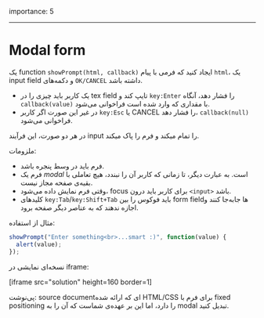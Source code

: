 importance: 5

---

# Modal form

یک function `showPrompt(html, callback)` ایجاد کنید که فرمی با پیام `html`، یک input field و دکمه‌های `OK/CANCEL` داشته باشد.

- یک کاربر باید چیزی را در tex field تایپ کند و `key:Enter` را فشار دهد، آنگاه `callback(value)` با مقداری که وارد شده است فراخوانی می‌شود. 
- در غیر این صورت اگر کاربر `key:Esc` یا CANCEL را فشار دهد، `callback(null)` فراخوانی می‌شود.

در هر دو صورت،‌ این فرآیند input را تمام میکند و فرم را پاک میکند.

ملزومات:

- فرم باید در وسط پنجره باشد.
- فرم یک *modal* است. به عبارت دیگر، تا زمانی که کاربر آن را نبندد، هیچ تعاملی با بقیه‌ی صفحه مجاز نیست.
- وقتی فرم نمایش داده می‌شود، focus برای کاربر باید درون `<input>` باشد.
- کلیدهای `key:Tab`/`key:Shift+Tab` باید فوکوس را بین form fieldها جابه‌جا کنند و اجازه ندهند که به عناصر دیگر صفحه برود.

مثال از استفاده:

```js
showPrompt("Enter something<br>...smart :)", function(value) {
  alert(value);
});
```

نسخه‌ای نمایشی در iframe:

[iframe src="solution" height=160 border=1]

پی‌نوشت: source documentای که ارائه شده HTML/CSS برای فرم با fixed positioning را دارد، اما این بر عهده‌ی شماست که آن را به modal تبدیل کنید.
